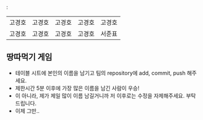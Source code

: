 <table>
      <tbody>
        <tr>
          <td>고경호</td>
          <td>고경호</td>
          <td>고경호</td>
          <td>고경호</td>
          <td>고경호</td>
        </tr>
        <tr>
          <td>고경호</td>
          <td>고경호</td>   
	  <td>고경호</td>
          <td>고경호</td>
          <td>서준표</td>
        </tr>
      :</tbody>
</table>

## 땅따먹기 게임

- 테이블 시트에 본인의 이름을 남기고 팀의 repository에 add, commit, push 해주세요.
- 제한시간 5분 이후에 가장 많은 이름을 남긴 사람이 우승!
- 이 아니라, 제가 제일 많이 이름 남길거니까 저 이후로는 수정을 자제해주세요. 부탁드립니다. 
- 이제 그만..
